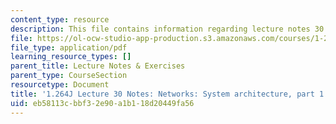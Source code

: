 ```yaml
---
content_type: resource
description: This file contains information regarding lecture notes 30.
file: https://ol-ocw-studio-app-production.s3.amazonaws.com/courses/1-264j-database-internet-and-systems-integration-technologies-fall-2013/eb58113cbbf32e90a1b118d20449fa56_MIT1_264JF13_lect_30.pdf
file_type: application/pdf
learning_resource_types: []
parent_title: Lecture Notes & Exercises
parent_type: CourseSection
resourcetype: Document
title: '1.264J Lecture 30 Notes: Networks: System architecture, part 1'
uid: eb58113c-bbf3-2e90-a1b1-18d20449fa56
---
```

